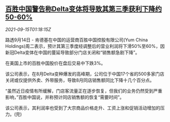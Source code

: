 <!--1631669462000-->
[百胜中国警告称Delta变体将导致其第三季获利下降约50-60%](https://cn.reuters.com/article/yum-china-delta-impact-0915-idCNKBS2GB03N)
------

<div><i>2021-09-15T01:18:15Z</i></div><p>路透9月14日 - 肯德基在中国的运营商百胜中国控股有限公司(Yum China Holdings)周二表示，预计其第三季度经调整后的营业利润将下滑50%至60%，因新冠Delta变体在中国的蔓延导致部分门店关闭和“销售额急剧下降”。</p><p>在美国上市的百胜中国股价在盘后交易中下跌3%。</p><p>该公司表示，在8月Delta变种爆发的高峰期，公司位于中国17个省的500多家门店关闭或仅提供外卖、外带服务，导致8月同店销售额同比下降十几个百分点。</p><p>“虽然近日疫情有所缓解，门店客流量正在逐步恢复，但我们的业务仍然受到严重影响，”百胜中国说，并称预计同店销售额的恢复“需要时间”。</p><p>该公司表示，其利润率也受到了大宗商品价格走升、工资上涨和促销活动增加的压力。(完)</p>
